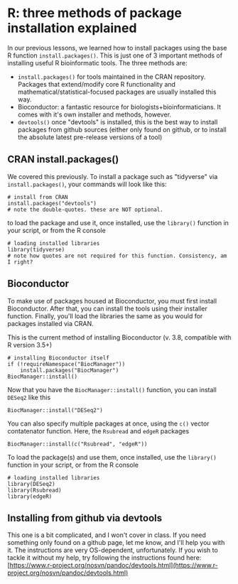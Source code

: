 # R: three methods of package installation explained

In our previous lessons, we learned how to install packages using the base R function `install.packages()`. This is just one of 3 important methods of installing useful R bioinformatic tools. The three methods are:
- `install.packages()` for tools maintained in the CRAN repository. Packages that extend/modify core R functionality and mathematical/statistical-focused packages are usually installed this way.
- Bioconductor: a fantastic resource for biologists+bioinformaticians. It comes with it's own installer and methods, however.
- `devtools()` once "devtools" is installed, this is the best way to install packages from github sources (either only found on github, or to install the absolute latest pre-release versions of a tool)

## CRAN install.packages()

We covered this previously. To install a package such as "tidyverse" via `install.packages()`, your commands will look like this:

```
# install from CRAN
install.packages("devtools")
# note the double-quotes. these are NOT optional.
```

to load the package and use it, once installed, use the `library()` function in your script, or from the R console

```
# loading installed libraries
library(tidyverse)
# note how quotes are not required for this function. Consistency, am I right?
```

## Bioconductor

To make use of packages housed at Bioconductor, you must first install Bioconductor. After that, you can install the tools using their installer function. Finally, you'll load the libraries the same as you would for packages installed via CRAN.

This is the current method of installing Bioconductor (v. 3.8, compatible with R version 3.5+)

```
# installing Bioconductor itself
if (!requireNamespace("BiocManager"))
    install.packages("BiocManager")
BiocManager::install()
```

Now that you have the `BiocManager::install()` function, you can install `DESeq2` like this

```
BiocManager::install("DESeq2")
```

You can also specify multiple packages at once, using the `c()` vector contatenator function. Here, the `Rsubread` and `edgeR` packages

```
BiocManager::install(c("Rsubread", "edgeR"))
```


To load the package(s) and use them, once installed, use the `library()` function in your script, or from the R console

```
# loading installed libraries
library(DESeq2)
library(Rsubread)
library(edgeR)
```

## Installing from github via devtools

This one is a bit complicated, and I won't cover in class. If you need something only found on a github page, let me know, and I'll help you with it. The instructions are very OS-dependent, unfortunately. If you wish to tackle it without my help, try following the instructions found here:[https://www.r-project.org/nosvn/pandoc/devtools.html](https://www.r-project.org/nosvn/pandoc/devtools.html)
